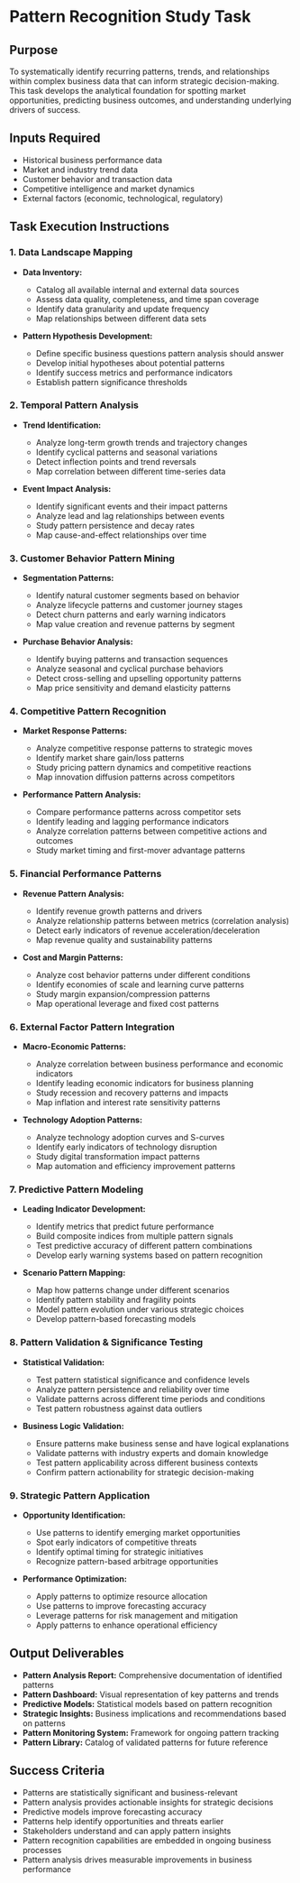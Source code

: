 # Pattern Recognition Study Task

## Purpose

To systematically identify recurring patterns, trends, and relationships within complex business data that can inform strategic decision-making. This task develops the analytical foundation for spotting market opportunities, predicting business outcomes, and understanding underlying drivers of success.

## Inputs Required

- Historical business performance data
- Market and industry trend data
- Customer behavior and transaction data
- Competitive intelligence and market dynamics
- External factors (economic, technological, regulatory)

## Task Execution Instructions

### 1. Data Landscape Mapping

- **Data Inventory:**
  - Catalog all available internal and external data sources
  - Assess data quality, completeness, and time span coverage
  - Identify data granularity and update frequency
  - Map relationships between different data sets

- **Pattern Hypothesis Development:**
  - Define specific business questions pattern analysis should answer
  - Develop initial hypotheses about potential patterns
  - Identify success metrics and performance indicators
  - Establish pattern significance thresholds

### 2. Temporal Pattern Analysis

- **Trend Identification:**
  - Analyze long-term growth trends and trajectory changes
  - Identify cyclical patterns and seasonal variations
  - Detect inflection points and trend reversals
  - Map correlation between different time-series data

- **Event Impact Analysis:**
  - Identify significant events and their impact patterns
  - Analyze lead and lag relationships between events
  - Study pattern persistence and decay rates
  - Map cause-and-effect relationships over time

### 3. Customer Behavior Pattern Mining

- **Segmentation Patterns:**
  - Identify natural customer segments based on behavior
  - Analyze lifecycle patterns and customer journey stages
  - Detect churn patterns and early warning indicators
  - Map value creation and revenue patterns by segment

- **Purchase Behavior Analysis:**
  - Identify buying patterns and transaction sequences
  - Analyze seasonal and cyclical purchase behaviors
  - Detect cross-selling and upselling opportunity patterns
  - Map price sensitivity and demand elasticity patterns

### 4. Competitive Pattern Recognition

- **Market Response Patterns:**
  - Analyze competitive response patterns to strategic moves
  - Identify market share gain/loss patterns
  - Study pricing pattern dynamics and competitive reactions
  - Map innovation diffusion patterns across competitors

- **Performance Pattern Analysis:**
  - Compare performance patterns across competitor sets
  - Identify leading and lagging performance indicators
  - Analyze correlation patterns between competitive actions and outcomes
  - Study market timing and first-mover advantage patterns

### 5. Financial Performance Patterns

- **Revenue Pattern Analysis:**
  - Identify revenue growth patterns and drivers
  - Analyze relationship patterns between metrics (correlation analysis)
  - Detect early indicators of revenue acceleration/deceleration
  - Map revenue quality and sustainability patterns

- **Cost and Margin Patterns:**
  - Analyze cost behavior patterns under different conditions
  - Identify economies of scale and learning curve patterns
  - Study margin expansion/compression patterns
  - Map operational leverage and fixed cost patterns

### 6. External Factor Pattern Integration

- **Macro-Economic Patterns:**
  - Analyze correlation between business performance and economic indicators
  - Identify leading economic indicators for business planning
  - Study recession and recovery patterns and impacts
  - Map inflation and interest rate sensitivity patterns

- **Technology Adoption Patterns:**
  - Analyze technology adoption curves and S-curves
  - Identify early indicators of technology disruption
  - Study digital transformation impact patterns
  - Map automation and efficiency improvement patterns

### 7. Predictive Pattern Modeling

- **Leading Indicator Development:**
  - Identify metrics that predict future performance
  - Build composite indices from multiple pattern signals
  - Test predictive accuracy of different pattern combinations
  - Develop early warning systems based on pattern recognition

- **Scenario Pattern Mapping:**
  - Map how patterns change under different scenarios
  - Identify pattern stability and fragility points
  - Model pattern evolution under various strategic choices
  - Develop pattern-based forecasting models

### 8. Pattern Validation & Significance Testing

- **Statistical Validation:**
  - Test pattern statistical significance and confidence levels
  - Analyze pattern persistence and reliability over time
  - Validate patterns across different time periods and conditions
  - Test pattern robustness against data outliers

- **Business Logic Validation:**
  - Ensure patterns make business sense and have logical explanations
  - Validate patterns with industry experts and domain knowledge
  - Test pattern applicability across different business contexts
  - Confirm pattern actionability for strategic decision-making

### 9. Strategic Pattern Application

- **Opportunity Identification:**
  - Use patterns to identify emerging market opportunities
  - Spot early indicators of competitive threats
  - Identify optimal timing for strategic initiatives
  - Recognize pattern-based arbitrage opportunities

- **Performance Optimization:**
  - Apply patterns to optimize resource allocation
  - Use patterns to improve forecasting accuracy
  - Leverage patterns for risk management and mitigation
  - Apply patterns to enhance operational efficiency

## Output Deliverables

- **Pattern Analysis Report:** Comprehensive documentation of identified patterns
- **Pattern Dashboard:** Visual representation of key patterns and trends
- **Predictive Models:** Statistical models based on pattern recognition
- **Strategic Insights:** Business implications and recommendations based on patterns
- **Pattern Monitoring System:** Framework for ongoing pattern tracking
- **Pattern Library:** Catalog of validated patterns for future reference

## Success Criteria

- Patterns are statistically significant and business-relevant
- Pattern analysis provides actionable insights for strategic decisions
- Predictive models improve forecasting accuracy
- Patterns help identify opportunities and threats earlier
- Stakeholders understand and can apply pattern insights
- Pattern recognition capabilities are embedded in ongoing business processes
- Pattern analysis drives measurable improvements in business performance

